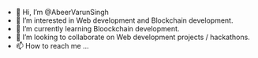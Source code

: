 - 👋 Hi, I’m @AbeerVarunSingh
- 👀 I’m interested in Web development and Blockchain development.
- 🌱 I’m currently learning Bloockchain development.
- 💞️ I’m looking to collaborate on Web development projects / hackathons.
- 📫 How to reach me ...

<!---
AbeerVarunSingh/AbeerVarunSingh is a ✨ special ✨ repository because its `README.md` (this file) appears on your GitHub profile.
You can click the Preview link to take a look at your changes.
--->
